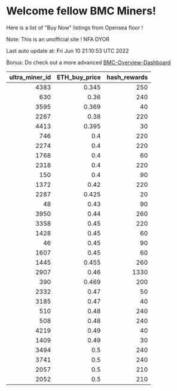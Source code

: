 # Welcome fellow BMC Miners!
Here is a list of "Buy Now" listings from Opensea floor !

Note: This is an unofficial site ! NFA DYOR

Last auto update at: Fri Jun 10 21:10:53 UTC 2022

Bonus: Do check out a more advanced [BMC-Overview-Dashboard](https://dune.com/defifunk/BMC-Overview-Dashboard)


|   ultra_miner_id |   ETH_buy_price |   hash_rewards |
|-----------------:|----------------:|---------------:|
|             4383 |           0.345 |            250 |
|              630 |           0.36  |            240 |
|             3595 |           0.369 |             40 |
|             2267 |           0.38  |            220 |
|             4413 |           0.395 |             30 |
|              746 |           0.4   |            220 |
|             2274 |           0.4   |            220 |
|             1768 |           0.4   |             60 |
|             2318 |           0.4   |            220 |
|              150 |           0.4   |             90 |
|             1372 |           0.42  |            220 |
|             2287 |           0.425 |             20 |
|               48 |           0.43  |             90 |
|             3950 |           0.44  |            260 |
|             3358 |           0.45  |            220 |
|             1428 |           0.45  |             60 |
|               46 |           0.45  |             90 |
|             1607 |           0.45  |             60 |
|             1445 |           0.455 |            260 |
|             2907 |           0.46  |           1330 |
|              390 |           0.469 |            200 |
|             2332 |           0.47  |             50 |
|             3185 |           0.47  |             40 |
|              510 |           0.48  |            240 |
|              508 |           0.48  |            240 |
|             4219 |           0.49  |             40 |
|             1409 |           0.49  |             30 |
|             3494 |           0.5   |            240 |
|             3741 |           0.5   |            240 |
|             2057 |           0.5   |            210 |
|             2052 |           0.5   |            210 |